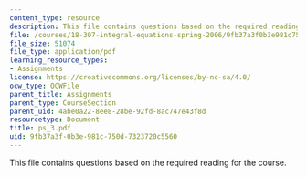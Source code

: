 ```yaml
---
content_type: resource
description: This file contains questions based on the required reading for the course.
file: /courses/18-307-integral-equations-spring-2006/9fb37a3f0b3e981c750d7323720c5560_ps_3.pdf
file_size: 51074
file_type: application/pdf
learning_resource_types:
- Assignments
license: https://creativecommons.org/licenses/by-nc-sa/4.0/
ocw_type: OCWFile
parent_title: Assignments
parent_type: CourseSection
parent_uid: 4abe0a22-8ee8-28be-92fd-8ac747e43f8d
resourcetype: Document
title: ps_3.pdf
uid: 9fb37a3f-0b3e-981c-750d-7323720c5560
---
```

This file contains questions based on the required reading for the course.